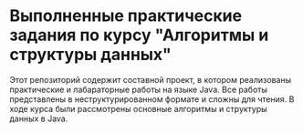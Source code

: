 # Выполненные практические задания по курсу "Алгоритмы и структуры данных"

Этот репозиторий содержит составной проект, в котором реализованы практические и лабараторные работы на языке Java. Все работы представлены в неструктурированном формате и сложны для чтения. В ходе курса были рассмотрены основные алгоритмы и структуры данных в Java.


